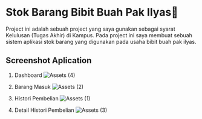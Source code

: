 # Stok Barang Bibit Buah Pak Ilyas🏪

Project ini adalah sebuah project yang saya gunakan sebagai syarat Kelulusan (Tugas Akhir) di Kampus. Pada project ini saya membuat sebuah sistem aplikasi stok barang yang digunakan pada usaha bibit buah pak ilyas.


## Screenshot Aplication 

1. Dashboard
![Assets (4)](https://github.com/Joanicaa/Stok_Barang-BibitPakIlyas/assets/126958431/b4411132-f868-4b39-b33e-4c838cec2d45)

2. Barang Masuk
![Assets (2)](https://github.com/Joanicaa/Stok_Barang-BibitPakIlyas/assets/126958431/014cb733-11e1-466e-b199-ef981a18daa0)

3. Histori Pembelian
![Assets (1)](https://github.com/Joanicaa/Stok_Barang-BibitPakIlyas/assets/126958431/0c8f126f-7557-4725-b642-afb926b0a52d)

4. Detail Histori Pembelian
![Assets (3)](https://github.com/Joanicaa/Stok_Barang-BibitPakIlyas/assets/126958431/838e7ca4-90bd-4eaa-acac-5b95e4ae8029)



